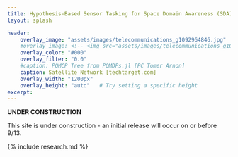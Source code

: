 ```yaml
---
title: Hypothesis-Based Sensor Tasking for Space Domain Awareness (SDA)
layout: splash

header:
    overlay_image: "assets/images/telecommunications_g1092964846.jpg"
    #overlay_image: <!-- <img src="assets/images/telecommunications_g1092964846.jpg" alt="Image" style="max-width: 1600px; height: auto;"> -->
    overlay_color: "#000"
    overlay_filter: "0.0"
    #caption: POMCP Tree from POMDPs.jl [PC Tomer Arnon]
    caption: Satellite Network [techtarget.com]
    overlay_width: "1200px"  
    overlay_height: "auto"   # Try setting a specific height
excerpt: 
---
```

<style>
  .page-header {
    background-size: contain !important; /* Make sure the image is not stretched */
    background-repeat: no-repeat;
    background-position: center;
    height: 400px; /* Adjust the height as needed */
    width: 1200px;
  }
</style>

<!-- <img src="assets/images/telecommunications_g1092964846.jpg" alt="Image" style="max-width: 1600px; height: auto;"> -->


**UNDER CONSTRUCTION**

This site is under construction - an initial release will occur on or before 9/13.

{% include research.md %}




